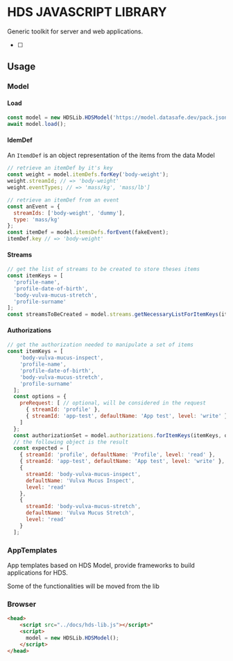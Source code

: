 # HDS JAVASCRIPT LIBRARY

Generic toolkit for server and web applications.

- [ ] 

## Usage 

### Model

#### Load

```javascript
const model = new HDSLib.HDSModel('https://model.datasafe.dev/pack.json');
await model.load();
```

#### IdemDef

An `ItemdDef`  is an object representation of the items from the data Model

```javascript
// retrieve an itemDef by it's key
const weight = model.itemDefs.forKey('body-weight');
weight.streamId; // => 'body-weight'
weight.eventTypes; // => 'mass/kg', 'mass/lb']
```

```javascript
// retrieve an itemDef from an event
const anEvent = {
  streamIds: ['body-weight', 'dummy'],
  type: 'mass/kg'
};
const itemDef = model.itemsDefs.forEvent(fakeEvent);
itemDef.key // => 'body-weight'
```

#### Streams

```javascript
// get the list of streams to be created to store theses items
const itemKeys = [
  'profile-name',
  'profile-date-of-birth',
  'body-vulva-mucus-stretch',
  'profile-surname'
];
const streamsToBeCreated = model.streams.getNecessaryListForItemKeys(itemKeys);
```

#### Authorizations

```javascript
// get the authorization needed to manipulate a set of items
const itemKeys = [
    'body-vulva-mucus-inspect',
    'profile-name',
    'profile-date-of-birth',
    'body-vulva-mucus-stretch',
    'profile-surname'
  ];
  const options = {
    preRequest: [ // optional, will be considered in the request 
      { streamId: 'profile' },
      { streamId: 'app-test', defaultName: 'App test', level: 'write' }
    ]
  };
  const authorizationSet = model.authorizations.forItemKeys(itemKeys, options);
  // the following object is the result
  const expected = [
    { streamId: 'profile', defaultName: 'Profile', level: 'read' },
    { streamId: 'app-test', defaultName: 'App test', level: 'write' },
    {
      streamId: 'body-vulva-mucus-inspect',
      defaultName: 'Vulva Mucus Inspect',
      level: 'read'
    },
    {
      streamId: 'body-vulva-mucus-stretch',
      defaultName: 'Vulva Mucus Stretch',
      level: 'read'
    }
  ];
```



### AppTemplates

App templates based on HDS Model, provide frameworks to build applications for HDS.

Some of the functionalities will be moved from the lib



### Browser 

```html
<head>
    <script src="../docs/hds-lib.js"></script>"
    <script>
      model = new HDSLib.HDSModel();
    </script>
</head>
```